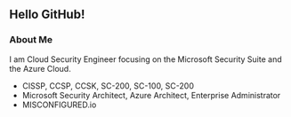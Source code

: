 ## Hello GitHub!

### About Me
I am Cloud Security Engineer focusing on the Microsoft Security Suite and the Azure Cloud.
- CISSP, CCSP, CCSK, SC-200, SC-100, SC-200
- Microsoft Security Architect, Azure Architect, Enterprise Administrator
- MISCONFIGURED.io
